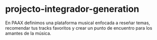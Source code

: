 # projecto-integrador-generation
En PAAX definimos una plataforma musical enfocada a reseñar temas, recomendar tus tracks favoritos y crear un punto de encuentro para los amantes de la música.

